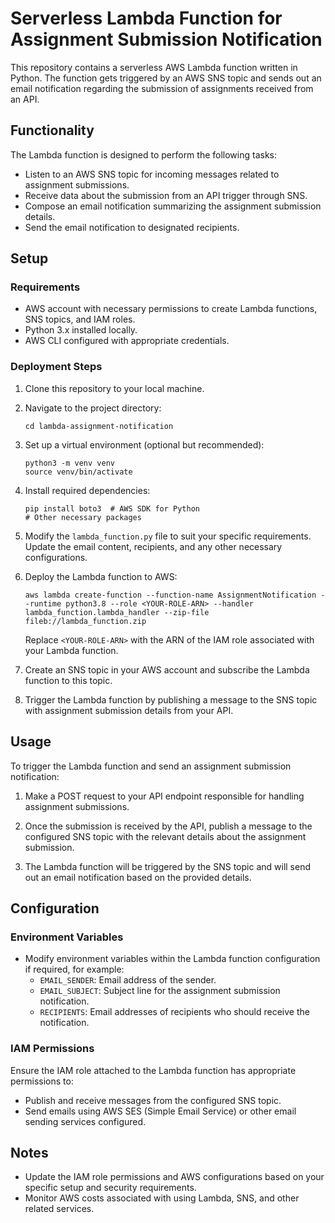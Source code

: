 # Serverless Lambda Function for Assignment Submission Notification

This repository contains a serverless AWS Lambda function written in Python. The function gets triggered by an AWS SNS topic and sends out an email notification regarding the submission of assignments received from an API.

## Functionality

The Lambda function is designed to perform the following tasks:
- Listen to an AWS SNS topic for incoming messages related to assignment submissions.
- Receive data about the submission from an API trigger through SNS.
- Compose an email notification summarizing the assignment submission details.
- Send the email notification to designated recipients.

## Setup

### Requirements
- AWS account with necessary permissions to create Lambda functions, SNS topics, and IAM roles.
- Python 3.x installed locally.
- AWS CLI configured with appropriate credentials.

### Deployment Steps
1. Clone this repository to your local machine.

2. Navigate to the project directory:
    ```
    cd lambda-assignment-notification
    ```

3. Set up a virtual environment (optional but recommended):
    ```
    python3 -m venv venv
    source venv/bin/activate
    ```

4. Install required dependencies:
    ```
    pip install boto3  # AWS SDK for Python
    # Other necessary packages
    ```

5. Modify the `lambda_function.py` file to suit your specific requirements. Update the email content, recipients, and any other necessary configurations.

6. Deploy the Lambda function to AWS:
    ```
    aws lambda create-function --function-name AssignmentNotification --runtime python3.8 --role <YOUR-ROLE-ARN> --handler lambda_function.lambda_handler --zip-file fileb://lambda_function.zip
    ```
    Replace `<YOUR-ROLE-ARN>` with the ARN of the IAM role associated with your Lambda function.

7. Create an SNS topic in your AWS account and subscribe the Lambda function to this topic.

8. Trigger the Lambda function by publishing a message to the SNS topic with assignment submission details from your API.

## Usage

To trigger the Lambda function and send an assignment submission notification:
1. Make a POST request to your API endpoint responsible for handling assignment submissions.

2. Once the submission is received by the API, publish a message to the configured SNS topic with the relevant details about the assignment submission.

3. The Lambda function will be triggered by the SNS topic and will send out an email notification based on the provided details.

## Configuration

### Environment Variables
- Modify environment variables within the Lambda function configuration if required, for example:
    - `EMAIL_SENDER`: Email address of the sender.
    - `EMAIL_SUBJECT`: Subject line for the assignment submission notification.
    - `RECIPIENTS`: Email addresses of recipients who should receive the notification.

### IAM Permissions
Ensure the IAM role attached to the Lambda function has appropriate permissions to:
- Publish and receive messages from the configured SNS topic.
- Send emails using AWS SES (Simple Email Service) or other email sending services configured.

## Notes
- Update the IAM role permissions and AWS configurations based on your specific setup and security requirements.
- Monitor AWS costs associated with using Lambda, SNS, and other related services.

